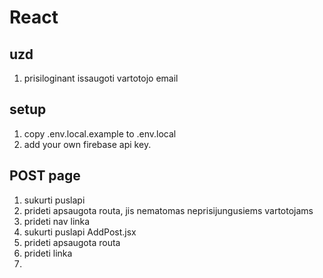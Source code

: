 # React

## uzd 

1. prisiloginant issaugoti vartotojo email

## setup

1. copy .env.local.example to .env.local
2. add your own firebase api key.

## POST page

1. sukurti puslapi
2. prideti apsaugota routa, jis nematomas neprisijungusiems vartotojams
3. prideti nav linka
4. sukurti puslapi AddPost.jsx
5. prideti apsaugota routa
6. prideti linka
7. 